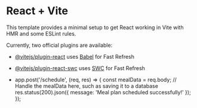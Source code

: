 # React + Vite

This template provides a minimal setup to get React working in Vite with HMR and some ESLint rules.

Currently, two official plugins are available:

- [@vitejs/plugin-react](https://github.com/vitejs/vite-plugin-react/blob/main/packages/plugin-react/README.md) uses [Babel](https://babeljs.io/) for Fast Refresh
- [@vitejs/plugin-react-swc](https://github.com/vitejs/vite-plugin-react-swc) uses [SWC](https://swc.rs/) for Fast Refresh

- app.post('/schedule', (req, res) => {
  const mealData = req.body;
  // Handle the mealData here, such as saving it to a database
  res.status(200).json({ message: 'Meal plan scheduled successfully!' });
});

